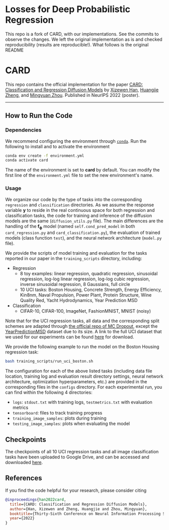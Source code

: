 # Losses for Deep Probabilistic Regression

This repo is a fork of CARD, with our implementations. See the commits to observe the changes. We left the original implementation as is and checked reproducibility (results are reproducible!).
What follows is the original README

# CARD
This repo contains the official implementation for the paper [CARD: Classification and Regression Diffusion Models](https://arxiv.org/pdf/2206.07275.pdf) by [Xizewen Han](https://www.linkedin.com/in/xizewenhan/), [Huangjie Zheng](https://huangjiezheng.com/), and [Mingyuan Zhou](https://mingyuanzhou.github.io/). Published in NeurIPS 2022 (poster).

--------------------

## How to Run the Code

### Dependencies

We recommend configuring the environment through [`conda`](https://conda.io/projects/conda/en/latest/user-guide/getting-started.html). Run the following to install and to activate the environment 

```sh
conda env create -f environment.yml
conda activate card
```

The name of the environment is set to **card** by default. You can modify the first line of the `environment.yml` file to set the new environment's name.

### Usage

We organize our code by the type of tasks into the corresponding `regression` and `classification` directories. As we assume the response variable $\boldsymbol{y}$ to reside in the real continuous space for both regression and classification tasks, the code for training and inference of the diffusion models are the same (`diffusion_utils.py` file). The main differences are the handling of the $\boldsymbol{f_{\phi}}$ model (named `self.cond_pred_model` in both `card_regression.py` and `card_classification.py`), the evaluation of trained models (class function `test`), and the neural network architecture (`model.py` file).

We provide the scripts of model training and evaluation for the tasks reported in our paper in the `training_scripts` directory, including:

* Regression
  * 8 toy examples: linear regression, quadratic regression, sinusoidal regression, log-log linear regression, log-log cubic regression, inverse sinusoidal regression, 8 Gaussians, full circle
  * 10 UCI tasks: Boston Housing, Concrete Strength, Energy Efficiency, Kin8nm, Naval Propulsion, Power Plant, Protein Structure, Wine Quality Red, Yacht Hydrodynamics, Year Prediction MSD
* Classification
  * CIFAR-10, CIFAR-100, ImageNet, FashionMNIST, MNIST (noisy)

Note that for the UCI regression tasks, all data and the corresponding split schemes are adapted through [the official repo of MC Dropout](https://github.com/yaringal/DropoutUncertaintyExps), except the [YearPredictionMSD](https://archive.ics.uci.edu/ml/datasets/yearpredictionmsd) dataset due to its size. A link to the full UCI dataset that we used for our experiments can be found [here](https://drive.google.com/drive/u/5/folders/16L5Dy9qw3StCY4AvtP98KA5xDZrtcHV3) for download.
  
We provide the following example to run the model on the Boston Housing regression task:

```sh
bash training_scripts/run_uci_boston.sh
```

The configuration for each of the above listed tasks (including data file location, training log and evaluation result directory settings, neural network architecture, optimization hyperparameters, etc.) are provided in the corresponding files in the `configs` directory. For each experimental run, you can find within the following 4 directories:

* `logs`: `stdout.txt` with training logs, `testmetrics.txt` with evaluation metrics
* `tensorboard`: files to track training progress
* `training_image_samples`: plots during training
* `testing_image_samples`: plots when evaluating the model

## Checkpoints

The checkpoints of all 10 UCI regression tasks and all image classification tasks have been uploaded to Google Drive, and can be accessed and downloaded [here](https://drive.google.com/drive/u/5/folders/1hWT3kW7KssDnfBMJVMedFC14JfELmczM).

## References

If you find the code helpful for your research, please consider citing
```bib
@inproceedings{han2022card,
  title={CARD: Classification and Regression Diffusion Models},
  author={Han, Xizewen and Zheng, Huangjie and Zhou, Mingyuan},
  booktitle={Thirty-Sixth Conference on Neural Information Processing Systems},
  year={2022}
}
```

